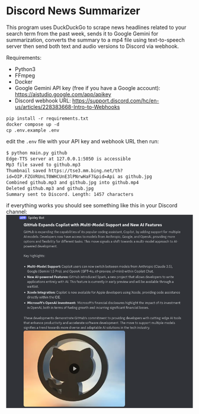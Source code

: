 # Discord News Summarizer
This program uses DuckDuckGo to scrape news headlines related to your search term from the past week, sends it to Google Gemini for summarization, converts the summary to a mp4 file using text-to-speech server then send both text and audio versions to Discord via webhook.

Requirements:
 - Python3
 - FFmpeg
 - Docker
 - Google Gemini API key (free if you have a Google account): https://aistudio.google.com/app/apikey
 - Discord webhook URL: https://support.discord.com/hc/en-us/articles/228383668-Intro-to-Webhooks

```
pip install -r requirements.txt
docker compose up -d
cp .env.example .env
```
edit the `.env` file with your API key and webhook URL then run:
```
$ python main.py github
Edge-TTS server at 127.0.0.1:5050 is accessible
Mp3 file saved to github.mp3
Thumbnail saved https://tse3.mm.bing.net/th?id=OIP.FZGVRUnLT0WHCUnE3lPNrwHaF7&pid=Api as github.jpg
Combined github.mp3 and github.jpg into github.mp4
Deleted github.mp3 and github.jpg
Summary sent to Discord. Length: 1457 characters
```
if everything works you should see something like this in your Discord channel: ![screenshot](./screenshot.png)
